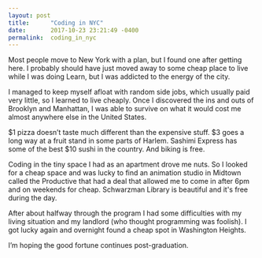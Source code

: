 ```yaml
---
layout: post
title:      "Coding in NYC"
date:       2017-10-23 23:21:49 -0400
permalink:  coding_in_nyc
---
```


Most people move to New York with a plan, but I found one after getting here. I probably should have just moved away to some cheap place to live while I was doing Learn, but I was addicted to the energy of the city. 

I managed to keep myself afloat with random side jobs, which usually paid very little, so I learned to live cheaply. Once I discovered the ins and outs of Brooklyn and Manhattan, I was able to survive on what it would cost me almost anywhere else in the United States. 

$1 pizza doesn’t taste much different than the expensive stuff. $3 goes a long way at a fruit stand in some parts of Harlem. Sashimi Express has some of the best $10 sushi in the country. And biking is free.  

Coding in the tiny space I had as an apartment drove me nuts. So I looked for a cheap space and was lucky to find an animation studio in Midtown called the Productive that had a deal that allowed me to come in after 6pm and on weekends for cheap. Schwarzman Library is beautiful and it's free during the day.

After about halfway through the program I had some difficulties with my living situation and my landlord (who thought programming was foolish). I got lucky again and overnight found a cheap spot in Washington Heights. 

I’m hoping the good fortune continues post-graduation.  

